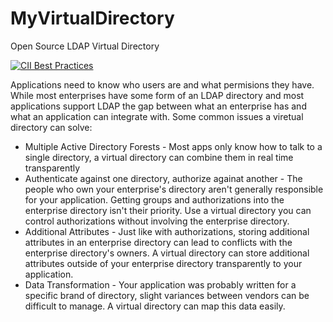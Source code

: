 # MyVirtualDirectory
Open Source LDAP Virtual Directory

[![CII Best Practices](https://bestpractices.coreinfrastructure.org/projects/514/badge)](https://bestpractices.coreinfrastructure.org/projects/514)

Applications need to know who users are and what permisions they have.  While most enterprises have some form of an LDAP directory and most applications support LDAP the gap between what an enterprise has and what an application can integrate with.  Some common issues a viretual directory can solve:

* Multiple Active Directory Forests - Most apps only know how to talk to a single directory, a virtual directory can combine them in real time transparently
* Authenticate against one directory, authorize againat another - The people who own your enterprise's directory aren't generally responsible for your application.  Getting groups and authorizations into the enterprise directory isn't their priority.  Use a virtual directory you can control authorizations without involving the enterprise directory.
* Additional Attributes - Just like with authorizations, storing additional attributes in an enterprise directory can lead to conflicts with the enterprise directory's owners.  A virtual directory can store additional attributes outside of your enterprise directory transparently to your application.
* Data Transformation - Your application was probably written for a specific brand of directory, slight variances between vendors can be difficult to manage.  A virtual directory can map this data easily.
